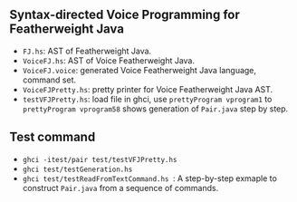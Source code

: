 ## Syntax-directed Voice Programming for Featherweight Java
- `FJ.hs`: AST of Featherweight Java.
- `VoiceFJ.hs`: AST of Voice Featherweight Java.
- `VoiceFJ.voice`: generated Voice Featherweight Java language, command set.
- `VoiceFJPretty.hs`: pretty printer for Voice Featherweight Java AST.
- `testVFJPretty.hs`: load file in ghci, use `prettyProgram vprogram1` to `prettyProgram vprogram58` shows generation of `Pair.java` step by step.


## Test command
- `ghci -itest/pair test/testVFJPretty.hs`
- `ghci test/testGeneration.hs`
- `ghci test/testReadFromTextCommand.hs `: A step-by-step exmaple to construct `Pair.java` from a sequence of commands.